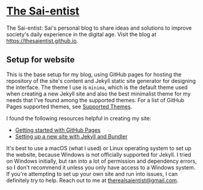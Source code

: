 # [The Sai-entist](https://thesaientist.github.io)
The Sai-entist: Sai's personal blog to share ideas and solutions to improve society's daily experience in the digital age. Visit the blog at <https://thesaientist.github.io>.

## Setup for website
This is the base setup for my blog, using GitHub pages for hosting the repository of the site's content and Jekyll static site generator for designing the interface. The theme I use is `minima`, which is the default theme used when creating a new Jekyll site and also the best minimalist theme for my needs that I've found among the supported themes. For a list of GitHub Pages supported themes, see [Supported Themes](https://pages.github.com/themes/).

I found the following resources helpful in creating my site:
* [Getting started with GitHub Pages](https://help.github.com/en/github/working-with-github-pages/getting-started-with-github-pages)
* [Setting up a new site with Jekyll and Bundler](https://jekyllrb.com/tutorials/using-jekyll-with-bundler/)

It's best to use a macOS (what I used) or Linux operating system to set up the website, because Windows is not officially supported for Jekyll. I tried on Windows initially, but ran into a lot of permission and dependency errors, so I don't recommend it unless you only have access to a Windows system. If you're attempting to set up your own site and run into issues, I can definitely try to help. Reach out to me at <therealsaientist@gmail.com>.
